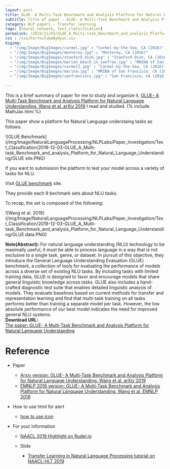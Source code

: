 ```yaml
---
layout: post
title: GLUE- A Multi-Task Benchmark and Analysis Platform for Natural Language Understanding.
subtitle: Title of paper - GLUE- A Multi-Task Benchmark and Analysis Platform for Natural Language Understanding.
category: NLP papers - Transfer_learning
tags: [neural_network, text_classification]
permalink: /2019/12/03/GLUE_A_Multi-task_Benchmark_and_analysis_Platform_for_Natural_Language_Understanding/
css : /css/ForYouTubeByHyun.css
bigimg: 
  - "/img/Image/BigImages/carmel.jpg" : "Carmel-by-the-Sea, CA (2016)"
  - "/img/Image/BigImages/monterey.jpg" : "Monterey, CA (2016)"
  - "/img/Image/BigImages/stanford_dish.jpg" : "Stanford Dish, CA (2016)"
  - "/img/Image/BigImages/marian_beach_in_sanfran.jpg" : "MRINA of San Francisco, CA (2016)"
  - "/img/Image/BigImages/carmel2.jpg" : "Carmel-by-the-Sea, CA (2016)"
  - "/img/Image/BigImages/marina.jpg" : "MRINA of San Francisco, CA (2016)"
  - "/img/Image/BigImages/sanfrancisco.jpg" : "San Francisco, CA (2016)"
  
---
```


This is a brief summary of paper for me to study and organize it, [GLUE- A Multi-Task Benchmark and Analysis Platform for Natural Language Understanding. Wang et al. arXiv 2019](https://arxiv.org/abs/1804.07461) I read and studied. 
{% include MathJax.html %}

This paper show a platform for Natural Language understaing tasks as follows:

![GLUE Benchmark](/img/Image/NaturalLanguageProcessing/NLPLabs/Paper_Investigation/Text_Classification/2019-12-03-GLUE_A_Multi-task_Benchmark_and_analysis_Platform_for_Natural_Language_Understanding/GLUE site.PNG)


If you want to submission the platform to test your model across a variety of tasks for NLU.

Visit [GLUE benchmark](https://gluebenchmark.com/) site.

They provide each 9 bechmark sets about NLU tasks. 

To recap, the set is composed of the following: 

![Wang et al. 2019](/img/Image/NaturalLanguageProcessing/NLPLabs/Paper_Investigation/Text_Classification/2019-12-03-GLUE_A_Multi-task_Benchmark_and_analysis_Platform_for_Natural_Language_Understanding/GLUE data.PNG)

<div class="alert alert-info" role="alert"><i class="fa fa-info-circle"></i> <b>Note(Abstract): </b>
For natural language understanding (NLU) technology to be maximally useful, it must be able to process language in a way that is not exclusive to a single task, genre, or dataset. In pursuit of this objective, they introduce the General Language Understanding Evaluation (GLUE) benchmark, a collection of tools for evaluating the performance of models across a diverse set of existing NLU tasks. By including tasks with limited training data, GLUE is designed to favor and encourage models that share general linguistic knowledge across tasks. GLUE also includes a hand-crafted diagnostic test suite that enables detailed linguistic analysis of models. They evaluate baselines based on current methods for transfer and representation learning and find that multi-task training on all tasks performs better than training a separate model per task. However, the low absolute performance of our best model indicates the need for improved general NLU systems.
</div>
    
<div class="alert alert-success" role="alert"><i class="fa fa-paperclip fa-lg"></i> <b>Download URL: </b><br>
  <a href="https://arxiv.org/abs/1804.07461">The paper: GLUE- A Multi-Task Benchmark and Analysis Platform for Natural Language Understanding</a>
</div>

# Reference 

- Paper 
  - [Arxiv version: GLUE- A Multi-Task Benchmark and Analysis Platform for Natural Language Understanding. Wang et al. arXiv 2019](https://arxiv.org/abs/1804.07461)
  - [EMNLP 2018 version: GLUE- A Multi-Task Benchmark and Analysis Platform for Natural Language Understanding. Wang et al. EMNLP 2018](https://www.aclweb.org/anthology/W18-5446/)
  
- How to use html for alert
  - [how to use icon](http://idratherbewriting.com/documentation-theme-jekyll/mydoc_icons.html)
    
- For your information
  - [NAACL 2019 Highlight on Ruder.io](http://ruder.io/naacl2019/)
  
  - Slide 
    - [Transfer Learning in Natural Language Processing tutorial on NAACL-HLT 2019](https://docs.google.com/presentation/d/1fIhGikFPnb7G5kr58OvYC3GN4io7MznnM0aAgadvJfc/edit#slide=id.g5888218f39_177_4)
































